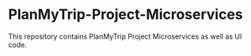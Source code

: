 # PlanMyTrip-Project-Microservices
This repository contains PlanMyTrip Project Microservices as well as UI code.
